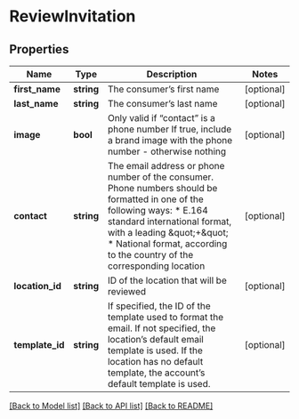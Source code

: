 # ReviewInvitation

## Properties
Name | Type | Description | Notes
------------ | ------------- | ------------- | -------------
**first_name** | **string** | The consumer’s first name | [optional] 
**last_name** | **string** | The consumer’s last name | [optional] 
**image** | **bool** | Only valid if “contact” is a phone number  If true, include a brand image with the phone number - otherwise nothing | [optional] 
**contact** | **string** | The email address or phone number of the consumer.  Phone numbers should be formatted in one of the following ways: * E.164 standard international format, with a leading \&quot;+\&quot; * National format, according to the country of the corresponding location | [optional] 
**location_id** | **string** | ID of the location that will be reviewed | [optional] 
**template_id** | **string** | If specified, the ID of the template used to format the email.  If not specified, the location’s default email template is used.  If the location has no default template, the account’s default template is used. | [optional] 

[[Back to Model list]](../README.md#documentation-for-models) [[Back to API list]](../README.md#documentation-for-api-endpoints) [[Back to README]](../README.md)


